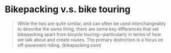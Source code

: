 # Bikepacking v.s. bike touring

> While the two are quite similar, and can often be used interchangeably to describe the same thing, there are some key differences that set bikepacking apart from bicycle touring—particularly in terms of how we talk about and create routes. The primary distinction is a focus on off-pavement riding. (bikepacking.com)
